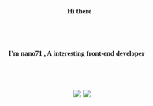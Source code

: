 <div style="font-family: 'Artifakt Element',ui-serif">
<h4 align="center">Hi there👋</h4>
<br>
<br>
<h4 align="center">
I'm nano71 , A interesting front-end developer👨‍💻
</h4>
<br>
<br>
<p align="center">
  <img align="center" src="https://github-readme-stats.vercel.app/api?username=nano71&show_icons=true">
  <img align="center" src="https://github-readme-stats.vercel.app/api/top-langs/?username=nano71&layout=compact&langs_count=7">
</p>
</div>

